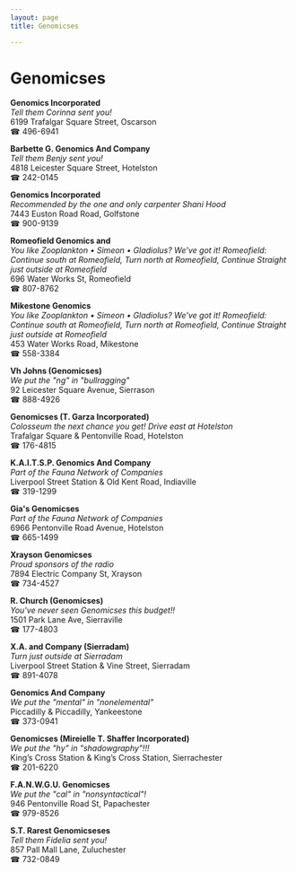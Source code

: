 ```yaml
---
layout: page 
title: Genomicses

---
```



# Genomicses


 **Genomics Incorporated**  
_Tell them Corinna sent you!_  
6199 Trafalgar Square Street, Oscarson  
☎ 496-6941

**Barbette G. Genomics And Company**  
_Tell them Benjy sent you!_  
4818 Leicester Square Street, Hotelston  
☎ 242-0145

**Genomics Incorporated**  
_Recommended by the one and only carpenter Shani Hood_  
7443 Euston Road Road, Golfstone  
☎ 900-9139

**Romeofield Genomics and**  
_You like Zooplankton • Simeon • Gladiolus? We've got it! 
Romeofield: Continue south at Romeofield, Turn north at Romeofield, Continue Straight just outside at Romeofield_  
696 Water Works St, Romeofield  
☎ 807-8762

**Mikestone Genomics**  
_You like Zooplankton • Simeon • Gladiolus? We've got it! 
Romeofield: Continue south at Romeofield, Turn north at Romeofield, Continue Straight just outside at Romeofield_  
453 Water Works Road, Mikestone  
☎ 558-3384

**Vh Johns (Genomicses)**  
_We put the "ng" in "bullragging"_  
92 Leicester Square Avenue, Sierrason  
☎ 888-4926

**Genomicses (T. Garza Incorporated)**  
_Colosseum the next chance you get! 
Drive east at Hotelston_  
Trafalgar Square & Pentonville Road, Hotelston  
☎ 176-4815

**K.A.I.T.S.P. Genomics And Company**  
_Part of the Fauna Network of Companies_  
Liverpool Street Station & Old Kent Road, Indiaville  
☎ 319-1299

**Gia's Genomicses**  
_Part of the Fauna Network of Companies_  
6966 Pentonville Road Avenue, Hotelston  
☎ 665-1499

**Xrayson Genomicses**  
_Proud sponsors of the radio_  
7894 Electric Company St, Xrayson  
☎ 734-4527

**R. Church (Genomicses)**  
_You've never seen Genomicses this budget!!_  
1501 Park Lane Ave, Sierraville  
☎ 177-4803

**X.A. and Company (Sierradam)**  
_Turn just outside at Sierradam_  
Liverpool Street Station & Vine Street, Sierradam  
☎ 891-4078

**Genomics And Company**  
_We put the "mental" in "nonelemental"_  
Piccadilly & Piccadilly, Yankeestone  
☎ 373-0941

**Genomicses (Mireielle T. Shaffer Incorporated)**  
_We put the "hy" in "shadowgraphy"!!!_  
King’s Cross Station & King’s Cross Station, Sierrachester  
☎ 201-6220

**F.A.N.W.G.U. Genomicses**  
_We put the "cal" in "nonsyntactical"!_  
946 Pentonville Road St, Papachester  
☎ 979-8526

**S.T. Rarest Genomicseses**  
_Tell them Fidelia sent you!_  
857 Pall Mall Lane, Zuluchester  
☎ 732-0849

